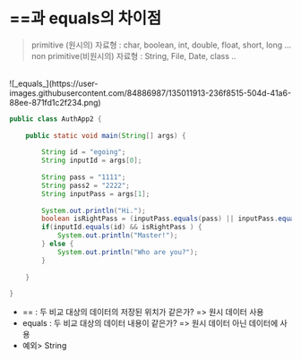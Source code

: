 # ==과 equals의 차이점
> primitive (원시의) 자료형 : char, boolean, int, double, float, short, long ...   
> non primitive(비원시의) 자료형 : String, File, Date, class ..   

<br>
![_equals_](https://user-images.githubusercontent.com/84886987/135011913-236f8515-504d-41a6-88ee-871fd1c2f234.png)


```java
public class AuthApp2 {
 
    public static void main(String[] args) {
         
        String id = "egoing";
        String inputId = args[0];
         
        String pass = "1111";
        String pass2 = "2222";
        String inputPass = args[1];
         
        System.out.println("Hi.");
        boolean isRightPass = (inputPass.equals(pass) || inputPass.equals(pass2));
        if(inputId.equals(id) && isRightPass ) {
            System.out.println("Master!");
        } else {
            System.out.println("Who are you?");
        }       
 
    }
 
}
```

- == : 두 비교 대상의 데이터의 저장된 위치가 같은가? => 원시 데이터 사용
- equals : 두 비교 대상의 데이터 내용이 같은가? => 원시 데이터 아닌 데이터에 사용
- 예외> String
